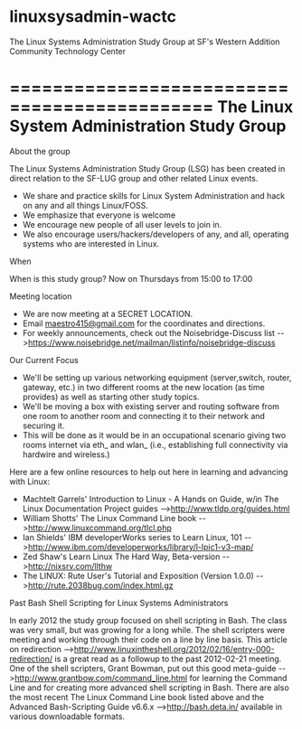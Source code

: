 linuxsysadmin-wactc
===================

The Linux Systems Administration Study Group at SF's Western Addition Community Technology Center

=============================================
The Linux System Administration Study Group
=============================================

About the group

The Linux Systems Administration Study Group (LSG) has been created in direct relation to the SF-LUG group and other related Linux events.
*   We share and practice skills for Linux System Administration and hack on any and all things Linux/FOSS.
*   We emphasize that everyone is welcome
*   We encourage new people of all user levels to join in.
*   We also encourage users/hackers/developers of any, and all, operating systems who are interested in Linux. 

When

When is this study group? 
Now on Thursdays from 15:00 to 17:00


Meeting location
*    We are now meeting at a SECRET LOCATION. 
*    Email maestro415@gmail.com for the coordinates and directions.
*    For weekly announcements, check out the Noisebridge-Discuss list -->https://www.noisebridge.net/mailman/listinfo/noisebridge-discuss

Our Current Focus

*    We'll be setting up various networking equipment (server,switch, router, gateway, etc.) in two different rooms at the new location (as time provides) as well as starting other study topics.
*    We'll be moving a box with existing server and routing software from one room to another room and connecting it to their network and securing it.
*    This will be done as it would be in an occupational scenario giving two rooms internet via eth_ and wlan_ (i.e., establishing full connectivity via hardwire and wireless.) 

Here are a few online resources to help out here in learning and advancing with Linux:
* Machtelt Garrels' Introduction to Linux - A Hands on Guide, w/in The Linux Documentation Project guides -->http://www.tldp.org/guides.html
* William Shotts' The Linux Command Line book 
-->http://www.linuxcommand.org/tlcl.php
* Ian Shields' IBM developerWorks series to Learn Linux, 101 
-->http://www.ibm.com/developerworks/library/l-lpic1-v3-map/
* Zed Shaw's Learn Linux The Hard Way, Beta-version -->http://nixsrv.com/llthw
* The LINUX: Rute User's Tutorial and Exposition (Version 1.0.0)
-->http://rute.2038bug.com/index.html.gz


Past Bash Shell Scripting for Linux Systems Administrators

In early 2012 the study group focused on shell scripting in Bash. The class was very small, but was growing for a long while. 
The shell scripters were meeting and working through their code on a line by line basis. This article on redirection -->http://www.linuxintheshell.org/2012/02/16/entry-000-redirection/ is a great read as a followup to the past 2012-02-21 meeting. One of the shell scripters, Grant Bowman, put out this good meta-guide -->http://www.grantbow.com/command_line.html for learning the Command Line and for creating more advanced shell scripting in Bash. There are also the most recent The Linux Command Line book listed above and the Advanced Bash-Scripting Guide v6.6.x -->http://bash.deta.in/ available in various downloadable formats. 
